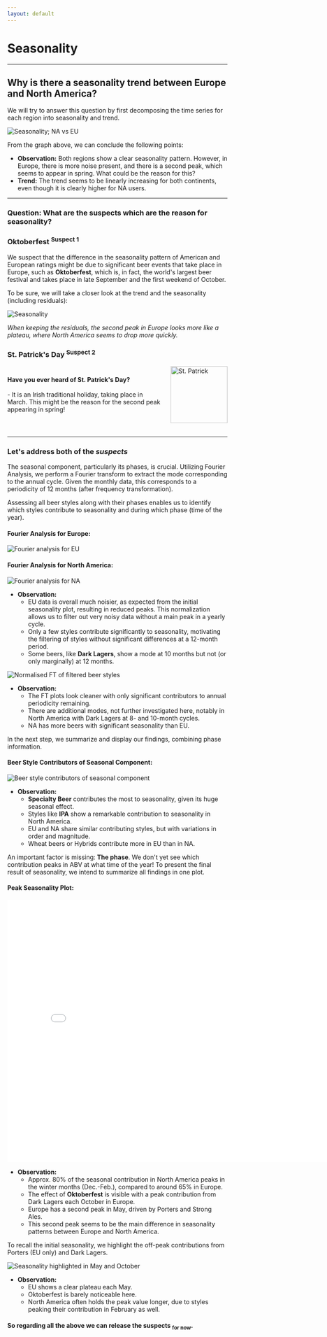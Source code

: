 ```yaml
---
layout: default
---
```


# Seasonality

---

## Why is there a seasonality trend between Europe and North America?

We will try to answer this question by first decomposing the time series for each region into seasonality and trend.

![Seasonality; NA vs EU](./plots/seasonality_na_vs_eu.png)

From the graph above, we can conclude the following points:

- **Observation:** Both regions show a clear seasonality pattern. However, in Europe, there is more noise present, and there is a second peak, which seems to appear in spring. What could be the reason for this?
- **Trend:** The trend seems to be linearly increasing for both continents, even though it is clearly higher for NA users.

---

### Question: What are the suspects which are the reason for seasonality?

### Oktoberfest <sup>Suspect 1</sup>

We suspect that the difference in the seasonality pattern of American and European ratings might be due to significant beer events that take place in Europe, such as **Oktoberfest**, which is, in fact, the world's largest beer festival and takes place in late September and the first weekend of October.

To be sure, we will take a closer look at the trend and the seasonality (including residuals):

![Seasonality](./plots/seasonality.png)

_When keeping the residuals, the second peak in Europe looks more like a plateau, where North America seems to drop more quickly._

### St. Patrick's Day <sup>Suspect 2</sup>

<div style="display: flex; align-items: center; margin-top: 15px;">
    <div style="flex: 1;">
        <b>Have you ever heard of St. Patrick's Day?</b>
        <br><br>
        - It is an Irish traditional holiday, taking place in March.
        This might be the reason for the second peak appearing in spring!
    </div>
    <div style="flex-shrink: 0; margin-left: 20px;">
        <img src="./gifs/stpatrick.gif" width="130" height="130" alt="St. Patrick">
    </div>
</div>

<br>
<hr>

### Let's address both of the _suspects_

The seasonal component, particularly its phases, is crucial. Utilizing Fourier Analysis, we perform a Fourier transform to extract the mode corresponding to the annual cycle. Given the monthly data, this corresponds to a periodicity of 12 months (after frequency transformation).

Assessing all beer styles along with their phases enables us to identify which styles contribute to seasonality and during which phase (time of the year).

#### Fourier Analysis for Europe:

![Fourier analysis for EU](./plots/fft_beer_style_eu.png)

#### Fourier Analysis for North America:

![Fourier analysis for NA](./plots/fft_beer_style_na.png)

- **Observation:**
  - EU data is overall much noisier, as expected from the initial seasonality plot, resulting in reduced peaks. This normalization allows us to filter out very noisy data without a main peak in a yearly cycle.
  - Only a few styles contribute significantly to seasonality, motivating the filtering of styles without significant differences at a 12-month period.
  - Some beers, like **Dark Lagers**, show a mode at 10 months but not (or only marginally) at 12 months.

![Normalised FT of filtered beer styles](./plots/normalised_fft_eu_na.png)

- **Observation:**
  - The FT plots look cleaner with only significant contributors to annual periodicity remaining.
  - There are additional modes, not further investigated here, notably in North America with Dark Lagers at 8- and 10-month cycles.
  - NA has more beers with significant seasonality than EU.

In the next step, we summarize and display our findings, combining phase information.

#### Beer Style Contributors of Seasonal Component:

![Beer style contributors of seasonal component](./plots/contributors_beer_styles.png)

- **Observation:**
  - **Specialty Beer** contributes the most to seasonality, given its huge seasonal effect.
  - Styles like **IPA** show a remarkable contribution to seasonality in North America.
  - EU and NA share similar contributing styles, but with variations in order and magnitude.
  - Wheat beers or Hybrids contribute more in EU than in NA.

An important factor is missing: **The phase**. We don't yet see which contribution peaks in ABV at what time of the year! To present the final result of seasonality, we intend to summarize all findings in one plot.

#### Peak Seasonality Plot:

<iframe width="800" height="600" frameborder="0" seamless="seamless" scrolling="no" src="./plots/html/peak_seasonality.html"></iframe>

- **Observation:**
  - Approx. 80% of the seasonal contribution in North America peaks in the winter months (Dec.-Feb.), compared to around 65% in Europe.
  - The effect of **Oktoberfest** is visible with a peak contribution from Dark Lagers each October in Europe.
  - Europe has a second peak in May, driven by Porters and Strong Ales.
  - This second peak seems to be the main difference in seasonality patterns between Europe and North America.

To recall the initial seasonality, we highlight the off-peak contributions from Porters (EU only) and Dark Lagers.

![Seasonality highlighted in May and October](./plots/seasonality_may_oktober_highlighted.png)

- **Observation:**
  - EU shows a clear plateau each May.
  - Oktoberfest is barely noticeable here.
  - North America often holds the peak value longer, due to styles peaking their contribution in February as well.

#### So regarding all the above we can release the suspects <sub>for now</sub>.
